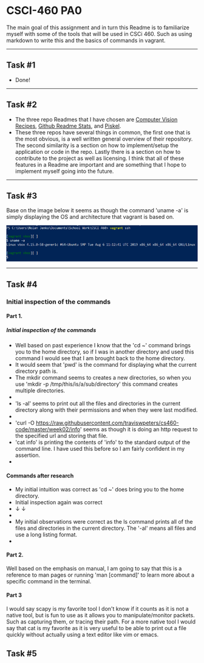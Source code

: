 # CSCI-460 PA0
The main goal of this assignment and in turn this Readme is to familiarize myself with some of the tools that will be used in CSCi 460. Such as using markdown to write this and the basics of commands in vagrant.
****
## Task #1
* Done!
****
## Task #2
 * The three repo Readmes that I have chosen are [Computer Vision Recipes](https://github.com/microsoft/computervision-recipes), [Github Readme Stats](https://github.com/anuraghazra/github-readme-stats), and [Piskel](https://github.com/piskelapp/piskel). 
 * These three repos have several things in common, the first one that is the most obvious, is a well written general overview of their repository. The second similarity is a section on how to implement/setup the application or code in the repo. Lastly there is a section on how to contribute to the project as well as licensing. I think that all of these features in a Readme are important and are something that I hope to implement myself going into the future.
 ****
## Task #3
Base on the image below it seems as though the command 'uname -a' is simply displaying the OS and architecture that vagrant is based on.
 
![Using the uname -a command](uname.png)
*****
## Task #4
### Initial inspection of the commands
#### Part 1.
##### Initial inspection of the commands
  - Well based on past experience I know that the 'cd ~' command brings you to the home directory, so if I was in another directory and used this command I would see that I am brought back to the home directory.
  - It would seem that 'pwd' is the command for displaying what the current directory path is.
  - The mkdir command seems to creates a new directories, so when you use 'mkdir -p /tmp/this/is/a/sub/directory' this command creates multiple directories.
  -  
  - 'ls -al' seems to print out all the files and directories in the current directory along with their permissions and when they were last modified.
  - 
  - 'curl -O https://raw.githubusercontent.com/traviswpeters/cs460-code/master/week02/info' seems as though it is doing an http request to the specified url and storing that file. 
  - 'cat info' is printing the contents of 'info' to the standard output of the command line. I have used this before so I am fairly confident in my assertion.
  - 
#### Commands after research
  - My initial intuition was correct as 'cd ~' does bring you to the home directory.
  - Initial inspection again was correct
  - &darr; &darr;
  - 
  - My initial observations were correct as the ls command prints all of the files and directories in the current directory. The '-al' means all files and use a long listing format.
  - 
#### Part 2.
Well based on the emphasis on manual, I am going to say that this is a reference to man pages or running 'man [command]' to learn more about a specific command in the terminal.
#### Part 3
I would say scapy is my favorite tool I don't know if it counts as it is not a native tool, but is fun to use as it allows you to manipulate/monitor packets. Such as capturing them, or tracing their path. For a more native tool I would say that cat is my favorite as it is very useful to be able to print out a file quickly without actually using a text editor like vim or emacs.
## Task #5

